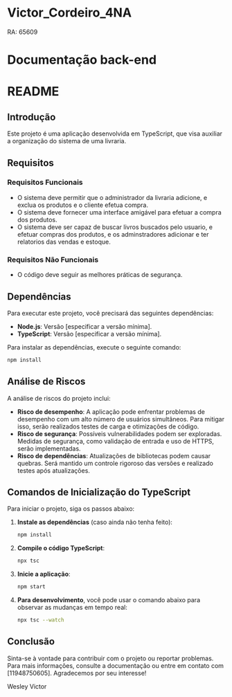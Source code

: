 # Victor_Cordeiro_4NA
RA:  65609

# Documentação back-end

# README

## Introdução
Este projeto é uma aplicação desenvolvida em TypeScript, que visa auxiliar a organização do sistema de uma livraria.
## Requisitos

### Requisitos Funcionais
- O sistema deve permitir que o administrador da livraria adicione, e exclua os produtos e o cliente efetua compra.
- O sistema deve fornecer uma interface amigável para efetuar a compra dos produtos.
- O sistema deve ser capaz de buscar livros buscados pelo usuario, e efetuar compras dos produtos, e os adminstradores adicionar e ter relatorios das vendas e estoque.

### Requisitos Não Funcionais

- O código deve seguir as melhores práticas de segurança.

## Dependências
Para executar este projeto, você precisará das seguintes dependências:

- **Node.js**: Versão [especificar a versão mínima].
- **TypeScript**: Versão [especificar a versão mínima].


Para instalar as dependências, execute o seguinte comando:

```bash
npm install
```

## Análise de Riscos
A análise de riscos do projeto inclui:

- **Risco de desempenho**: A aplicação pode enfrentar problemas de desempenho com um alto número de usuários simultâneos. Para mitigar isso, serão realizados testes de carga e otimizações de código.
- **Risco de segurança**: Possíveis vulnerabilidades podem ser exploradas. Medidas de segurança, como validação de entrada e uso de HTTPS, serão implementadas.
- **Risco de dependências**: Atualizações de bibliotecas podem causar quebras. Será mantido um controle rigoroso das versões e realizado testes após atualizações.

## Comandos de Inicialização do TypeScript
Para iniciar o projeto, siga os passos abaixo:

1. **Instale as dependências** (caso ainda não tenha feito):
   ```bash
   npm install
   ```

2. **Compile o código TypeScript**:
   ```bash
   npx tsc
   ```

3. **Inicie a aplicação**:
   ```bash
   npm start
   ```

4. **Para desenvolvimento**, você pode usar o comando abaixo para observar as mudanças em tempo real:
   ```bash
   npx tsc --watch
   ```

## Conclusão
Sinta-se à vontade para contribuir com o projeto ou reportar problemas. Para mais informações, consulte a documentação ou entre em contato com [11948750605]. Agradecemos por seu interesse!

 Wesley Victor 


